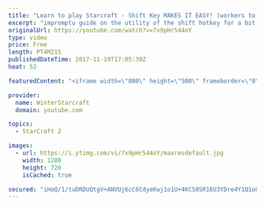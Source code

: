 ```yaml
---
title: "Learn to play Starcraft - Shift Key MAKES IT EASY! (workers to gas, waypoints, ctrl grps, moving)"
excerpt: "impromptu guide on the utility of the shift hotkey for a bit of everything"
originalUrl: https://youtube.com/watch?v=7x9pHr544oY
type: video
price: Free
length: PT4M21S
publishedDateTime: 2017-11-19T17:05:30Z
heat: 52

featuredContent: "<iframe width=\"800\" height=\"500\" frameborder=\"0\" src=\"https://www.youtube.com/embed/7x9pHr544oY\" allow=\"accelerometer; autoplay; encrypted-media; gyroscope; picture-in-picture\" allowfullscreen></iframe>"

provider:
  name: WinterStarcraft
  domain: youtube.com

topics:
  - StarCraft 2

images:
  - url: https://i.ytimg.com/vi/7x9pHr544oY/maxresdefault.jpg
    width: 1280
    height: 720
    isCached: true

secured: "iHoQ/1/tuDRDUQtgV+ANVUj6cC6CdyeKwj1o1U+4KCS0SR16U3YDre4Y1Q1o8qUYdGXWPlJrciCJA0kj7KvvnWai92I+76qd/mWKvTE92eF6Kyu9Ct74hE+xaOd22myVqVd3T9uu43SvCg2p/Y45NGYP4WLXXv9NyQE+b1cLh4CNUReQCeaLqeVlv5vw3CPPPD+PMPH/bsb8InqlC6YRegbO2ooJF+LU/MwIcCplysm2Ia6Ag4Xg7uyyc51xPgYtwxrBoSpddVbZEtFwlj172Phe1j8JLYubBHoWeNcqk1kxVnIviDEuWEa+wG7q9AQ4N7HQ8U6VZsaBI0Sho+K4aoQHWhKEeyROqs7TVc6vCUmMuyR2JDvFYSqGL/H1Sh4EKByUohJixXDgdDC0Zpc7zPqs1DfJ7CPT5VuuwnHPp8o=;GcWS/GjAyHVQLDhlI4loKQ=="
---
```



